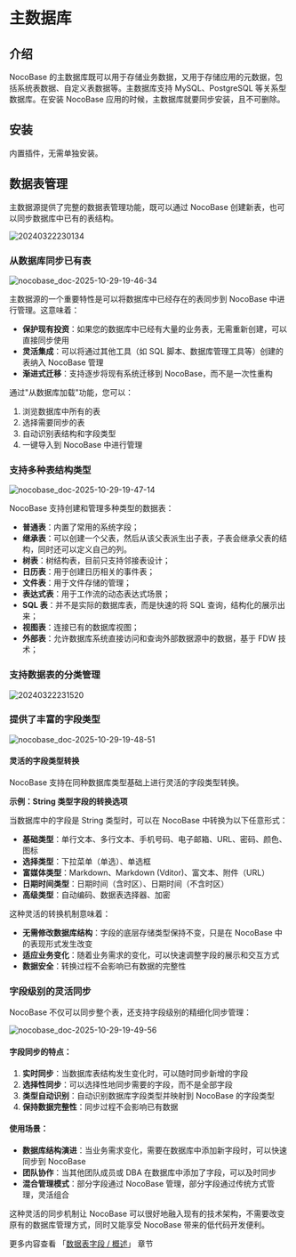# 主数据库

<PluginInfo name="data-source-main"></PluginInfo>

## 介绍

NocoBase 的主数据库既可以用于存储业务数据，又用于存储应用的元数据，包括系统表数据、自定义表数据等。主数据库支持 MySQL、PostgreSQL 等关系型数据库。在安装 NocoBase 应用的时候，主数据库就要同步安装，且不可删除。

## 安装

内置插件，无需单独安装。

## 数据表管理

主数据源提供了完整的数据表管理功能，既可以通过 NocoBase 创建新表，也可以同步数据库中已有的表结构。

![20240322230134](https://static-docs.nocobase.com/20240322230134.png)

### 从数据库同步已有表

![nocobase_doc-2025-10-29-19-46-34](https://static-docs.nocobase.com/nocobase_doc-2025-10-29-19-46-34.png)

主数据源的一个重要特性是可以将数据库中已经存在的表同步到 NocoBase 中进行管理。这意味着：

- **保护现有投资**：如果您的数据库中已经有大量的业务表，无需重新创建，可以直接同步使用
- **灵活集成**：可以将通过其他工具（如 SQL 脚本、数据库管理工具等）创建的表纳入 NocoBase 管理
- **渐进式迁移**：支持逐步将现有系统迁移到 NocoBase，而不是一次性重构

通过"从数据库加载"功能，您可以：
1. 浏览数据库中所有的表
2. 选择需要同步的表
3. 自动识别表结构和字段类型
4. 一键导入到 NocoBase 中进行管理

### 支持多种表结构类型

![nocobase_doc-2025-10-29-19-47-14](https://static-docs.nocobase.com/nocobase_doc-2025-10-29-19-47-14.png)

NocoBase 支持创建和管理多种类型的数据表：
- **普通表**：内置了常用的系统字段；
- **继承表**：可以创建一个父表，然后从该父表派生出子表，子表会继承父表的结构，同时还可以定义自己的列。
- **树表**：树结构表，目前只支持邻接表设计；
- **日历表**：用于创建日历相关的事件表；
- **文件表**：用于文件存储的管理；
- **表达式表**：用于工作流的动态表达式场景；
- **SQL 表**：并不是实际的数据库表，而是快速的将 SQL 查询，结构化的展示出来；
- **视图表**：连接已有的数据库视图；
- **外部表**：允许数据库系统直接访问和查询外部数据源中的数据，基于 FDW 技术；

### 支持数据表的分类管理

![20240322231520](https://static-docs.nocobase.com/20240322231520.png)

### 提供了丰富的字段类型

![nocobase_doc-2025-10-29-19-48-51](https://static-docs.nocobase.com/nocobase_doc-2025-10-29-19-48-51.png)

#### 灵活的字段类型转换

NocoBase 支持在同种数据库类型基础上进行灵活的字段类型转换。

**示例：String 类型字段的转换选项**

当数据库中的字段是 String 类型时，可以在 NocoBase 中转换为以下任意形式：

- **基础类型**：单行文本、多行文本、手机号码、电子邮箱、URL、密码、颜色、图标
- **选择类型**：下拉菜单（单选）、单选框
- **富媒体类型**：Markdown、Markdown (Vditor)、富文本、附件（URL）
- **日期时间类型**：日期时间（含时区）、日期时间（不含时区）
- **高级类型**：自动编码、数据表选择器、加密

这种灵活的转换机制意味着：
- **无需修改数据库结构**：字段的底层存储类型保持不变，只是在 NocoBase 中的表现形式发生改变
- **适应业务变化**：随着业务需求的变化，可以快速调整字段的展示和交互方式
- **数据安全**：转换过程不会影响已有数据的完整性

### 字段级别的灵活同步

NocoBase 不仅可以同步整个表，还支持字段级别的精细化同步管理：

![nocobase_doc-2025-10-29-19-49-56](https://static-docs.nocobase.com/nocobase_doc-2025-10-29-19-49-56.png)

#### 字段同步的特点：

1. **实时同步**：当数据库表结构发生变化时，可以随时同步新增的字段
2. **选择性同步**：可以选择性地同步需要的字段，而不是全部字段
3. **类型自动识别**：自动识别数据库字段类型并映射到 NocoBase 的字段类型
4. **保持数据完整性**：同步过程不会影响已有数据

#### 使用场景：

- **数据库结构演进**：当业务需求变化，需要在数据库中添加新字段时，可以快速同步到 NocoBase
- **团队协作**：当其他团队成员或 DBA 在数据库中添加了字段，可以及时同步
- **混合管理模式**：部分字段通过 NocoBase 管理，部分字段通过传统方式管理，灵活组合

这种灵活的同步机制让 NocoBase 可以很好地融入现有的技术架构，不需要改变原有的数据库管理方式，同时又能享受 NocoBase 带来的低代码开发便利。

更多内容查看 「[数据表字段 / 概述](/data-sources/data-modeling/collection-fields)」 章节
